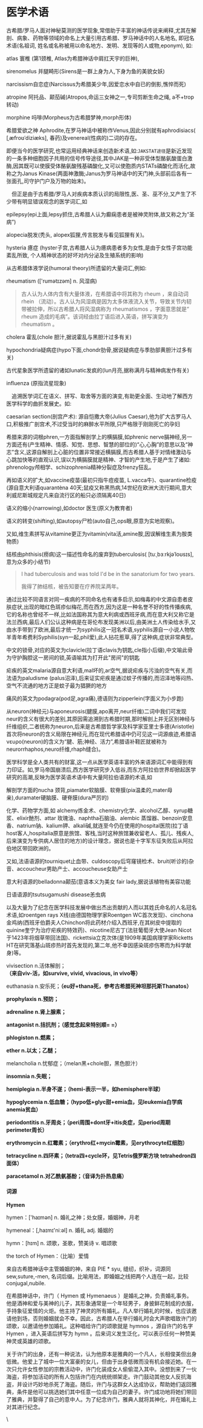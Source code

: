 # 医学术语

古希腊/罗马人面对神秘莫测的医学现象,常借助于丰富的神话传说来阐释,尤其在解剖、病象、药物等领域的命名上大量引用古希腊、罗马神话中的人名地名, 即冠名术语(名祖词, 姓名或名称被用以命名地方、发明、发现等的人或物,eponym), 如:

atlas 寰椎 (第1颈椎, Atlas为希腊神话中肩扛天宇的巨神),

sirenomelus 并腿畸形(Sirens是一群上身为人,下身为鱼的美貌女妖)

narcissism自恋症(Narcissus为希腊美少年,因爱恋水中自已的倒影,憔悴而死)

atropine 阿托品、颠茄碱(Atropos,命运三女神之一,专司剪断生命之绳, a不+trop转动)

morphine 吗啡(Morpheus为古希腊梦神,morph形体)

希腊爱欲之神 Aphrodite,在罗马神话中被称作Venus,因此分别就有aphrodisiacs( \[ˌæfroʊˈdiziæks], 春药)及venereal(性病的)二词的存在。

即便当今的医学研究,也常运用经典神话来创造新术语,如:`JAKSTAT途径`是新近发现的一条多种细胞因子共用的信号传导途径,其中JAK是一种非受体型酪氨酸蛋白激酶,因其既可以使膜受体酪氨酸残基磷酸化,又可以使胞质内STATs磷酸化而活化,故称之为Janus Kinase(两面神激酶;Janus为罗马神话中的天门神,头部前后各有一张面孔,司守护门户及万物的始末)。



　但正是由于古希腊/罗马人对疾病本质认识的局限性,医、圣、巫不分,又产生了不少带有明显错误观念的医学词汇,如

epilepsy(epi上面,lepsy抓住,古希腊人认为癫痫患者是被神灵附体,故又称之为“圣病”)

alopecia脱发(秃头, alopex狐狸,传言脱发与看见狐狸有关)。

hysteria 癔症 (hyster子宫,古希腊人认为癔病患者多为女性,是由于女性子宫功能紊乱所致, 个人精神状态的好坏对内分泌及生殖系统的影响)

从古希腊体液学说(humoral theory)所遗留的大量词汇,例如:

rheumatism (\['rumətɪzəm] n. 风湿病)

> 古人认为人体内含有大量体液，在希腊语中将其称为 rheum ，来自动词 rhein （流动）。古人认为风湿病是因为太多体液流入关节，导致关节内韧带被拉伸，所以古希腊人将风湿病称为 rheumatismos ，字面意思就是“ rheum 造成的毛病”。该词经由拉丁语后进入英语，拼写演变为 rheumatism 。

cholera 霍乱(chole 胆汁,据说霍乱与黑胆汁过多有关)

hypochondria疑病症(hypo下面,chondr肋骨,据说疑病症与季肋部黄胆汁过多有关)



古代星象医学所遗留的诸如lunatic发疯的(lun月亮,据称满月与精神病发作有关)

influenza (原指流星现象)



　追溯医学词汇在语义、拼写、取舍等方面的演变,有助更全面、生动地了解西方医学科学的曲折发展史。如:

caesarian section(剖宫产术): 源自恺撒大帝(Julius Caesar),他为扩大古罗马人口,积极推广剖宫术,不过受当时的麻醉水平所限,只严格限于刚刚死亡的孕妇

希腊来源的词根phren,一方面指解剖学上的横膈膜,如phrenic nerve膈神经,另一方面还有(产生精神、情感、知觉、思想、智慧的部位的)“心,心胸”的意思以及“神志”含义,这源自解剖上心脏的位置非常接近横膈膜,而古希腊人基于对情绪激动与心跳加快等的直观认识,误以为横膈膜就是精神、才智的产生地,于是产生了诸如: phrenology颅相学、schizophrenia精神分裂症及frenzy狂乱。



再如语义的扩大,如vaccine疫苗(最初只指牛痘疫苗, L.vacca牛)、quarantine检疫(源自意大利语quarantèna 40天;鼠疫又称黑热病,14世纪在欧洲大流行期间,意大利威尼斯城规定凡来自流行区的船只必须隔离40日)

语义的缩小(narrowing),如doctor 医生(原义为教育者)

语义的转变(shifting),如autopsy尸检(auto自己,ops眼,原意为实地观察)。

又如,维生素拼写从vitamine更正为vitamin(vita活,amine胺,因误解维生素为胺类物质)

结核由phthisis(痨病)这一描述性命名的废弃到tuberculosis( \[tuːˌbɜːrkjəˈloʊsɪs], 意为众多的小结节)

> I had tuberculosis and was told I'd be in the sanatorium for two years.
>
> 我得了肺结核，被告知要在疗养院呆两年。
>
>

通过比较不同语言对同一疾病的不同命名也有诸多启示,如梅毒的中文源自患者皮肤症状,出现的暗红色斑疹似梅花,而在西方,因为这是一种名誉不好的性传播疾病,它的名称也曾经不一样,比如法国称其为意大利病或西班牙病,而在意大利又称它是法兰西病,最后人们公认这种病是在哥伦布发现美洲以后,由美洲土人传染给水手,又由水手带到了欧洲,最后才统一为syphilis这一冠名术语,syphilis源自一小说人物牧羊青年希费利Syphilis(syn一起,phil爱),此人拈花惹草,得了这种病,症状非常典型。

中文的锁骨,对应的英文为clavicle(拉丁语clavis为钥匙,cle指小后缀),中文喻此骨为守护胸腔这一房间的锁,英语喻其为打开此"房间"的钥匙



疟疾的英文malaria源自意大利语,mal坏的,ar空气,据说疟疾与污浊的空气有关,而法语为paludisme (palus沼泽),后来证实疟疾是通过蚊子传播的,而沼泽地等闷热、空气不流通的地方正是蚊子最为猖獗的地方

痛风的英文为podagra(pod足,agra痛),德语则为zipperlein(字面义为小步跑)

从neuron(神经元)与aponeurosis(腱膜,apo离开,neur纤维)二词中我们可发现neur的含义有很大的差别,其原因需追溯到古希腊时期,那时解剖上并无区别神经与纤维组织,二者统称为neuron,后来是古希腊哲学家及科学家亚里士多德(Aristotle)首次将neuron的含义局限在神经元,而在现代希腊语中仍可见这一词源痕迹,希腊语νευρο(neuron)的含义为“腱、筋;神经、活力”,希腊语补鞋匠就被称为neurorrhaphos,neuro纤维,rhaph缝合)。

医学科学是全人类共有的财富,这一点从医学英语丰富的外来语源词汇中能得到有力印证。如,罗马帝国崩溃后,西方医学研究步入低谷,而东方阿拉伯世界却掀起医学研究的高潮,反映为医学英语术语中有大量阿拉伯语源的术语,如

解剖学方面的nucha 颈背,piamater软脑膜、软脊膜(pia温柔的,mater母亲),duramater硬脑膜、硬脊膜(dura严厉的)

化学、药物学方面,如 alchemy炼金术、chemistry化学、alcohol乙醇、syrup糖浆、elixir酏剂、attar 玫瑰油、naphtha石脑油、alembic 蒸馏器、benzoin安息香、natrium钠、kalium钾、alkali碱,就连至今仍在使用的hospital医院(拉丁语host客人,hospitalia原意是旅馆、客栈,当时这种旅馆兼收留老人、孤儿、残疾人,后来演变为专供病人居住的地方)的设计理念，据说也是十字军东征失败后从阿拉伯地区带回欧洲的。

又如,法语语源的tourniquet止血带、culdoscopy后穹窿镜检术、bruit(听诊的)杂音、accoucheur男助产士、accoucheuse女助产士

意大利语源的belladonna颠茄(意语本义为美女 fair lady,据说该植物有美容功能

日语语源的tsutsugamushi disease恙虫病

以及大量为了纪念在医学科技发展中做出杰出贡献的人而以其姓氏命名的人名冠名术语,如roentgen rays X线(由德国物理学家Roentgen WC首次发现)、cinchona金鸡纳(西班牙伯爵夫人Chinchon将此药材介绍入西班牙,在其树皮中提取的quinine奎宁为治疗疟疾的特效药)、nicotine尼古丁(法驻葡萄牙大使Jean Nicot于1423年将烟草带回法国)、rickettsia立克次体(是1909年美国病理学家Ricketts HT在研究落基山斑疹热时首先发现的,第二年,他不幸因感染斑疹伤寒而为科学献身)等。

vivisection n.活体解剖；**（来自viv-活，如survive, vivid, vivacious, in vivo等）**

euthanasia n.安乐死；**（eu好+thana死，参考古希腊死神坦那托斯Thanatos）**

**prophylaxis n.预防；**

**adrenaline n.肾上腺素；**

**antagonist n.拮抗剂；（感觉念起来特别顺= =）**

**phlogiston n.燃素；**

**ether n.以太；乙醚；**

melancholia n.忧郁症；（melan黑+chole胆，黑色胆汁）

**insomnia n.失眠；**

**hemiplegia n.半身不遂；（hemi-表示一半，如hemisphere半球）**

**hypoglycemia n.低血糖；（hypo低+glyc甜+emia血，见leukemia白学病 anemia贫血）**

**periodontitis n.牙周炎；（peri周围+dont牙+itis炎症，见period周期 perimeter周长）**

**erythromycin n.红霉素；（erythro红+mycin霉素，见erythrocyte红细胞）**

**tetracycline n.四环素；（tetra四+cycle环，见Tetris俄罗斯方块 tetrahedron四面体）**

**paracetamol n.对乙酰氨基酚；（音译为扑热息痛）**

#### 词源

**Hymen**

hymen：\['haɪmən] n. 婚礼之神；处女膜，婚姻神，月老

hymeneal：\[,haɪmɪ'niːəl] n. 婚礼 adj. 婚姻的

hymn：\[hɪm] n. 颂歌，圣歌，赞美诗 v. 唱颂歌

the torch of Hymen：（比喻）爱情

来自古希腊神话中主管婚姻的神，来自 PIE \* syu, 缝纫，织补，词源同 sew,suture,-men, 名词后缀。比喻用法，即婚姻之线把两个人连在一起，比较 conjugal,nubile.

在希腊神话中，许门（ Hymen 或 Hymenaeus ）是婚礼之神，负责婚礼事务。他是酒神和爱与美神的儿子，其形象通常是一个年轻男子，身披鲜花制成的衣服，手持象征爱情的火炬。他主持了神灵的所有婚礼。凡人举行婚礼的时候，也应该邀请他到场，否则婚姻就会不幸。因此，古希腊人在举行婚礼时会大声歌唱致许门的颂歌，以邀请他参加婚礼。这种唱给许门的颂歌就是 hymnos ，源自许门的名字 Hymen ，进入英语后拼写为 hymn 。后来词义发生泛化，可以表示任何一种赞美神灵或英雄的颂歌。

关于许门的出身，还有一种说法，认为他原本是雅典的一个凡人，长相俊美但出身低微。他爱上了城中一位大富豪的女儿，但由于出身低微而没有机会接近她。在一次只允许女性参加的宗教活动中，许门化装成女人偷偷混入其中。没想到来了一伙海盗，将参加活动的所有人包括许门在内统统绑架走。许门鼓动其他女人反抗海盗，并设计巧妙地杀死了海盗。随后，许门与这群女人达成协议，帮助她们返回雅典，条件是他可以挑选她们其中任意一位成为自己的妻子。许门成功地将她们带回了雅典，并娶得了自己的意中人。为了纪念许门，雅典人就将其神化，并在婚礼上对其进行纪念。

\
